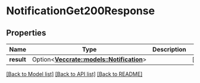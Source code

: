 # NotificationGet200Response

## Properties

Name | Type | Description | Notes
------------ | ------------- | ------------- | -------------
**result** | Option<[**Vec<crate::models::Notification>**](notification.md)> |  | [optional]

[[Back to Model list]](../README.md#documentation-for-models) [[Back to API list]](../README.md#documentation-for-api-endpoints) [[Back to README]](../README.md)


